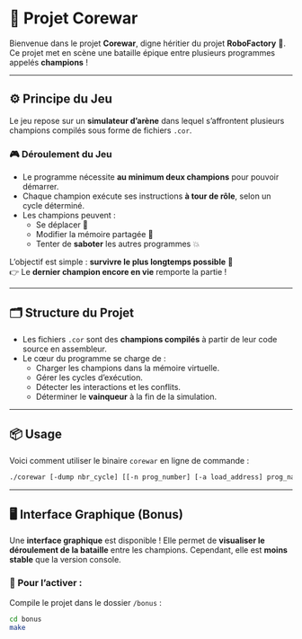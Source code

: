 # 🧠 Projet Corewar

Bienvenue dans le projet **Corewar**, digne héritier du projet **RoboFactory** 🤖.  
Ce projet met en scène une bataille épique entre plusieurs programmes appelés **champions** !

---

## ⚙️ Principe du Jeu

Le jeu repose sur un **simulateur d’arène** dans lequel s’affrontent plusieurs champions compilés sous forme de fichiers `.cor`.

### 🎮 Déroulement du Jeu

- Le programme nécessite **au minimum deux champions** pour pouvoir démarrer.
- Chaque champion exécute ses instructions **à tour de rôle**, selon un cycle déterminé.
- Les champions peuvent :
  - Se déplacer 🧭
  - Modifier la mémoire partagée 💾
  - Tenter de **saboter** les autres programmes 💥

L’objectif est simple : **survivre le plus longtemps possible** 🧬  
👉 Le **dernier champion encore en vie** remporte la partie !

---

## 🗂️ Structure du Projet

- Les fichiers `.cor` sont des **champions compilés** à partir de leur code source en assembleur.
- Le cœur du programme se charge de :
  - Charger les champions dans la mémoire virtuelle.
  - Gérer les cycles d’exécution.
  - Détecter les interactions et les conflits.
  - Déterminer le **vainqueur** à la fin de la simulation.

---

## 📦 Usage

Voici comment utiliser le binaire `corewar` en ligne de commande :

```bash
./corewar [-dump nbr_cycle] [[-n prog_number] [-a load_address] prog_name] ...
```

---

## 🖥️ Interface Graphique (Bonus)

Une **interface graphique** est disponible ! Elle permet de **visualiser le déroulement de la bataille** entre les champions. Cependant, elle est **moins stable** que la version console.

### 🧪 Pour l’activer :
Compile le projet dans le dossier `/bonus` :

```bash
cd bonus
make

